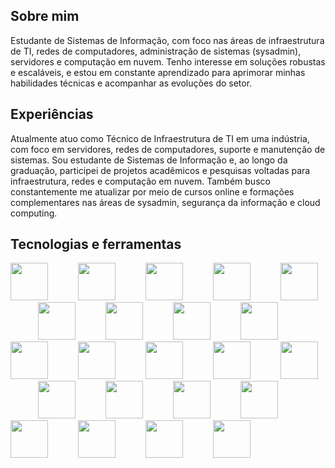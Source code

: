 ## Sobre mim
  Estudante de Sistemas de Informação, com foco nas áreas de infraestrutura de TI, redes de computadores, administração de sistemas (sysadmin), servidores e computação em nuvem. Tenho interesse em soluções robustas e escaláveis, e estou em constante aprendizado para aprimorar minhas habilidades técnicas e acompanhar as evoluções do setor.

## Experiências
  Atualmente atuo como Técnico de Infraestrutura de TI em uma indústria, com foco em servidores, redes de computadores, suporte e manutenção de sistemas. Sou estudante de Sistemas de Informação e, ao longo da graduação, participei de projetos acadêmicos e pesquisas voltadas para infraestrutura, redes e computação em nuvem. Também busco constantemente me atualizar por meio de cursos online e formações complementares nas áreas de sysadmin, segurança da informação e cloud computing.

## Tecnologias e ferramentas

<div>
<img src="https://cdn.jsdelivr.net/gh/devicons/devicon@latest/icons/apache/apache-original-wordmark.svg" height="60"/>
<img width="40">
<img src="https://cdn.jsdelivr.net/gh/devicons/devicon@latest/icons/c/c-original.svg" height="60"/>
<img width="40">
<img src="https://cdn.jsdelivr.net/gh/devicons/devicon@latest/icons/cplusplus/cplusplus-original.svg" height="60"/>
<img width="40">
<img src="https://cdn.jsdelivr.net/gh/devicons/devicon@latest/icons/css3/css3-original-wordmark.svg" height="60"/>
<img width="40">
<img src="https://cdn.jsdelivr.net/gh/devicons/devicon@latest/icons/html5/html5-original.svg" height="60">
<img width="40"> 
<img src="https://cdn.jsdelivr.net/gh/devicons/devicon@latest/icons/javascript/javascript-original.svg" height="60" />
<img width="40">
<img src="https://cdn.jsdelivr.net/gh/devicons/devicon@latest/icons/docker/docker-plain-wordmark.svg" height="60"/>
<img width="40">
<img src="https://cdn.jsdelivr.net/gh/devicons/devicon@latest/icons/eclipse/eclipse-original.svg" height="60"/>
<img width="40">
<img src="https://cdn.jsdelivr.net/gh/devicons/devicon@latest/icons/git/git-original.svg" height="60" />
<img width="40">
<img src="https://cdn.jsdelivr.net/gh/devicons/devicon@latest/icons/github/github-original.svg" height="60"/>
<img width="40">
<img src="https://cdn.jsdelivr.net/gh/devicons/devicon@latest/icons/linux/linux-original.svg" height="60"/>
<img width="40">
<img src="https://cdn.jsdelivr.net/gh/devicons/devicon@latest/icons/mysql/mysql-original-wordmark.svg" height="60"/>
<img width="40">
<img src="https://cdn.jsdelivr.net/gh/devicons/devicon@latest/icons/pfsense/pfsense-original.svg" height="60"/>
<img width="40">
<img src="https://cdn.jsdelivr.net/gh/devicons/devicon@latest/icons/php/php-original.svg" height="60"/>
<img width="40">
<img src="https://cdn.jsdelivr.net/gh/devicons/devicon@latest/icons/powershell/powershell-original.svg" height="60"/>
<img width="40">
<img src="https://cdn.jsdelivr.net/gh/devicons/devicon@latest/icons/python/python-original.svg" height="60"/>
<img width="40">
<img src="https://cdn.jsdelivr.net/gh/devicons/devicon@latest/icons/sourcetree/sourcetree-original.svg" height="60"/>
<img width="40">
<img src="https://cdn.jsdelivr.net/gh/devicons/devicon@latest/icons/trello/trello-original.svg" height="60"/>
<img width="40">
<img src="https://cdn.jsdelivr.net/gh/devicons/devicon@latest/icons/vagrant/vagrant-original.svg" height="60"/>
<img width="40">
<img src="https://cdn.jsdelivr.net/gh/devicons/devicon@latest/icons/vim/vim-original.svg" height="60"/>
<img width="40">
<img src="https://cdn.jsdelivr.net/gh/devicons/devicon@latest/icons/vscode/vscode-original.svg" height="60"/>
<img width="40">
<img src="https://cdn.jsdelivr.net/gh/devicons/devicon@latest/icons/windows11/windows11-original.svg" height="60"/>
<img width="40">
</div>
